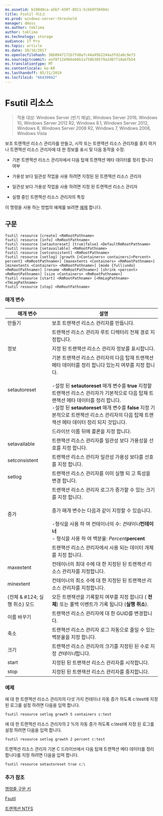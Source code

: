 ```yaml
---
ms.assetid: b198d8ca-a5b7-430f-8911-5cbb9f50484c
title: Fsutil 리소스
ms.prod: windows-server-threshold
manager: dmoss
ms.author: toklima
author: toklima
ms.technology: storage
audience: IT Pro
ms.topic: article
ms.date: 10/16/2017
ms.openlocfilehash: 38b0947171b7fd8afc44a95b2244a3fd2a0c9e73
ms.sourcegitcommit: eaf071249b6eb6b1a758b38579a2d87710abfb54
ms.translationtype: MT
ms.contentlocale: ko-KR
ms.lasthandoff: 05/31/2019
ms.locfileid: "66439042"
---
```

# <a name="fsutil-resource"></a>Fsutil 리소스
>적용 대상: Windows Server (반기 채널), Windows Server 2016, Windows 10, Windows Server 2012 R2, Windows 8.1, Windows Server 2012, Windows 8, Windows Server 2008 R2, Windows 7, Windows 2008, Windows Vista

보조 트랜잭션 리소스 관리자를 만들고, 시작 또는 트랜잭션 리소스 관리자를 중지 하거나 트랜잭션 리소스 관리자에 대 한 정보를 표시 및 다음 동작을 수정:

-   기본 트랜잭션 리소스 관리자에서 다음 탑재 트랜잭션 메타 데이터를 정리 합니다 여부

-   가용성 보다 일관성 작업을 사용 하려면 지정된 된 트랜잭션 리소스 관리자

-   일관성 보다 가용성 작업을 사용 하려면 지정 된 트랜잭션 리소스 관리자

-   실행 중인 트랜잭션 리소스 관리자의 특징

이 명령을 사용 하는 방법의 예제를 보려면 [예제](#BKMK_examples) 합니다.

## <a name="syntax"></a>구문

```
fsutil resource [create] <RmRootPathname>
fsutil resource [info] <RmRootPathname>
fsutil resource [setautoreset] {true|false} <DefaultRmRootPathname>
fsutil resource [setavailable] <RmRootPathname>
fsutil resource [setconsistent] <RmRootPathname>
fsutil resource [setlog] [growth {<Containers> containers|<Percent> percent} <RmRootPathname>] [maxextents <Containers> <RmRootPathname>] [minextents <Containers> <RmRootPathname>] [mode {full|undo} <RmRootPathname>] [rename <RmRootPathname>] [shrink <percent> <RmRootPathname>] [size <Containers> <RmRootPathname>]
fsutil resource [start] <RmRootPathname> [<RmLogPathname> <TmLogPathname>
fsutil resource [stop] <RmRootPathname>
```

### <a name="parameters"></a>매개 변수

|        매개 변수        |                                                                                                                                                                                                                                        설명                                                                                                                                                                                                                                         |
|-------------------------|--------------------------------------------------------------------------------------------------------------------------------------------------------------------------------------------------------------------------------------------------------------------------------------------------------------------------------------------------------------------------------------------------------------------------------------------------------------------------------------------|
|         만들기          |                                                                                                                                                                                                                    보조 트랜잭션 리소스 관리자를 만듭니다.                                                                                                                                                                                                                     |
|    <RmRootPathname>     |                                                                                                                                                                                                        트랜잭션 리소스 관리자 루트 디렉터리 전체 경로 지정합니다.                                                                                                                                                                                                         |
|          정보           |                                                                                                                                                                                                            지정 된 트랜잭션 리소스 관리자 정보를 표시합니다.                                                                                                                                                                                                            |
|      setautoreset       | 기본 트랜잭션 리소스 관리자의 다음 탑재 트랜잭션 메타 데이터를 정리 합니다 있는지 여부를 지정 합니다.<br /><br />-설정 된 **setautoreset** 매개 변수를 **true** 지정할 트랜잭션 리소스 관리자가 기본적으로 다음 탑재 트랜잭션 메타 데이터를 정리 합니다.<br />-설정 된 **setautoreset** 매개 변수를 **false** 지정 기본적으로 트랜잭션 리소스 관리자의 다음 탑재 트랜잭션 메타 데이터 정리 되지 것입니다. |
| <DefaultRmRootPathname> |                                                                                                                                                                                                                       드라이브 이름 뒤에 콜론을 지정 합니다.                                                                                                                                                                                                                        |
|      setavailable       |                                                                                                                                                                                                 트랜잭션 리소스 관리자를 일관성 보다 가용성을 선호를 지정 합니다.                                                                                                                                                                                                 |
|      setconsistent      |                                                                                                                                                                                                 트랜잭션 리소스 관리자 일관성 가용성 보다를 선호를 지정 합니다.                                                                                                                                                                                                 |
|         setlog          |                                                                                                                                                                                                  트랜잭션 리소스 관리자를 이미 실행 되 고 특성을 변경 합니다.                                                                                                                                                                                                  |
|         증가          |                                                                                                  트랜잭션 리소스 관리자 로그가 증가할 수 있는 크기를 지정 합니다.<br /><br />증가 매개 변수는 다음과 같이 지정할 수 있습니다.<br /><br />-형식을 사용 하 여 컨테이너의 수: *컨테이너***컨테이너**<br />-   형식을 사용 하 여 백분율: *Percent***percent**                                                                                                   |
|      <containers>       |                                                                                                                                                                                                      트랜잭션 리소스 관리자에서 사용 되는 데이터 개체를 지정 합니다.                                                                                                                                                                                                       |
|        maxextent        |                                                                                                                                                                                                컨테이너의 최대 수에 대 한 지정된 된 트랜잭션 리소스 관리자를 지정합니다.                                                                                                                                                                                                |
|        minextent        |                                                                                                                                                                                                컨테이너의 최소 수에 대 한 지정된 된 트랜잭션 리소스 관리자를 지정합니다.                                                                                                                                                                                                |
|  {전체 & #124; 실행 취소} 모드  |                                                                                                                                                                                        모든 트랜잭션을 기록할지 여부를 지정 합니다 ( **전체**) 또는 롤백 이벤트가 기록 됩니다 (**실행 취소**).                                                                                                                                                                                         |
|         이름 바꾸기          |                                                                                                                                                                                                                  트랜잭션 리소스 관리자에 대 한 GUID를 변경합니다.                                                                                                                                                                                                                  |
|         축소          |                                                                                                                                                                                              트랜잭션 리소스 관리자 로그 자동으로 줄일 수 있는 백분율을 지정 합니다.                                                                                                                                                                                              |
|          크기           |                                                                                                                                                                                              트랜잭션 리소스 관리자의 크기를 지정된 된 수로 지정 *컨테이너*합니다.                                                                                                                                                                                               |
|          start          |                                                                                                                                                                                                                    지정된 된 트랜잭션 리소스 관리자를 시작합니다.                                                                                                                                                                                                                    |
|          stop           |                                                                                                                                                                                                                    지정된 된 트랜잭션 리소스 관리자를 중지합니다.                                                                                                                                                                                                                     |

### <a name="BKMK_examples"></a>예제
에 대 한 트랜잭션 리소스 관리자의 다섯 가지 컨테이너 자동 증가 하도록 c:\test에 지정 된 로그를 설정 하려면 다음을 입력 합니다.

```
fsutil resource setlog growth 5 containers c:test
```

에 대 한 트랜잭션 리소스 관리자의 2 %의 자동 증가 하도록 c:\test에 지정 된 로그를 설정 하려면 다음을 입력 합니다.

```
fsutil resource setlog growth 2 percent c:test
```

트랜잭션 리소스 관리자 기본 C 드라이브에서 다음 탑재 트랜잭션 메타 데이터를 정리 합니다를 지정 하려면 다음을 입력 합니다.

```
fsutil resource setautoreset true c:\  
```

### <a name="additional-references"></a>추가 참조
[명령줄 구문 키](Command-Line-Syntax-Key.md)

[Fsutil](Fsutil.md)

[트랜잭션 NTFS](https://go.microsoft.com/fwlink/?LinkID=165402)


